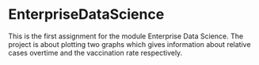 # EnterpriseDataScience
This is the first assignment for the module Enterprise Data Science.
The project is about plotting two graphs which gives information about relative cases overtime and the vaccination rate respectively. 
